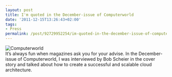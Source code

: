 ```yaml
---
layout: post
title: I'm quoted in the December-issue of Computerworld
date: '2011-12-15T13:26:43+02:00'
tags:
- Press
permalink: /post/92729952254/im-quoted-in-the-december-issue-of-computerworld
---
```

![](http://viktorpetersson.com/wp-content/uploads/2011/12/Computerworld.png "Computerworld")  
It’s always fun when magazines ask you for your advise. In the December-issue of Computerworld, I was interviewed by Bob Scheier in the cover story and talked about how to create a successful and scalable cloud architecture.
